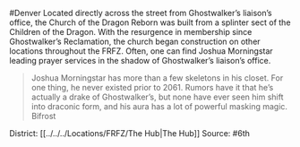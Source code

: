 #Denver 
Located directly across the street from Ghostwalker’s liaison’s office, the Church of the Dragon Reborn was built from a splinter sect of the Children of the Dragon. With the resurgence in membership since Ghostwalker’s Reclamation, the church began construction on other locations throughout the FRFZ. Often, one can find Joshua Morningstar leading prayer services in the shadow of Ghostwalker’s liaison’s office. 

> Joshua Morningstar has more than a few skeletons in his closet. For one thing, he never existed prior to 2061. Rumors have it that he’s actually a drake of Ghostwalker’s, but none have ever seen him shift into draconic form, and his aura has a lot of powerful masking magic.  
> Bifrost

District: [[../../../Locations/FRFZ/The Hub|The Hub]]
Source: #6th